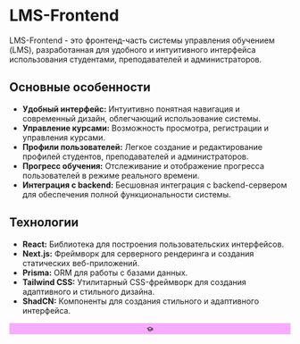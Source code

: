 # LMS-Frontend

LMS-Frontend - это фронтенд-часть системы управления обучением (LMS), разработанная для удобного и интуитивного интерфейса использования студентами, преподавателей и администраторов.

## Основные особенности

- **Удобный интерфейс:** Интуитивно понятная навигация и современный дизайн, облегчающий использование системы.
- **Управление курсами:** Возможность просмотра, регистрации и управления курсами.
- **Профили пользователей:** Легкое создание и редактирование профилей студентов, преподавателей и администраторов.
- **Прогресс обучения:** Отслеживание и отображение прогресса пользователей в режиме реального времени.
- **Интеграция с backend:** Бесшовная интеграция с backend-сервером для обеспечения полной функциональности системы.

## Технологии

- **React:** Библиотека для построения пользовательских интерфейсов.
- **Next.js:** Фреймворк для серверного рендеринга и создания статических веб-приложений.
- **Prisma:** ORM для работы с базами данных.
- **Tailwind CSS:** Утилитарный CSS-фреймворк для создания адаптивного и стильного дизайна.
- **ShadCN:** Компоненты для создания стильного и адаптивного интерфейса.

<p align="center">
  <a href="https://gitpoint.co/">
    <img alt="GitPoint" title="GitPoint" src="https://github.com/OOO-KAKIE-LYUDI/.github/blob/main/profile/delim.png" width="800">
  </a>
</p>
